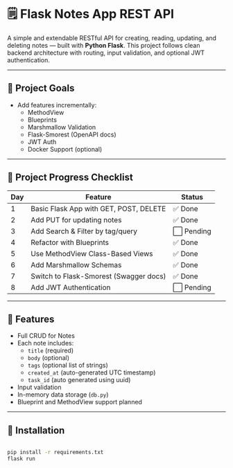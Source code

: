 # 🗒️ Flask Notes App REST API

A simple and extendable RESTful API for creating, reading, updating, and deleting notes — built with **Python Flask**. This project follows clean backend architecture with routing, input validation, and optional JWT authentication.

---

## 📌 Project Goals


- Add features incrementally:
  - MethodView
  - Blueprints
  - Marshmallow Validation
  - Flask-Smorest (OpenAPI docs)
  - JWT Auth
  - Docker Support (optional)

---

## 🚧 Project Progress Checklist

| Day | Feature                                  | Status    |
|-----|------------------------------------------|-----------|
| 1   | Basic Flask App with GET, POST, DELETE   | ✅ Done   |
| 2   | Add PUT for updating notes               | ✅ Done   |
| 3   | Add Search & Filter by tag/query         | ⬜ Pending |
| 4   | Refactor with Blueprints                 | ✅ Done |
| 5   | Use MethodView Class-Based Views         | ✅ Done |
| 6   | Add Marshmallow Schemas                  | ✅ Done |
| 7   | Switch to Flask-Smorest (Swagger docs)   | ✅ Done |
| 8   | Add JWT Authentication                   | ⬜ Pending |


---

## 📝 Features

- Full CRUD for Notes
- Each note includes:
  - `title` (required)
  - `body` (optional)
  - `tags` (optional list of strings)
  - `created_at` (auto-generated UTC timestamp)
  - `task_id` (auto generated using uuid)
- Input validation
- In-memory data storage (`db.py`)
- Blueprint and MethodView support planned

---

## 🔧 Installation

```bash

pip install -r requirements.txt
flask run
